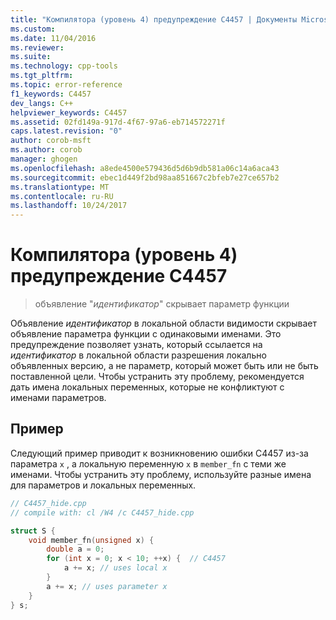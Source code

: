 ```yaml
---
title: "Компилятора (уровень 4) предупреждение C4457 | Документы Microsoft"
ms.custom: 
ms.date: 11/04/2016
ms.reviewer: 
ms.suite: 
ms.technology: cpp-tools
ms.tgt_pltfrm: 
ms.topic: error-reference
f1_keywords: C4457
dev_langs: C++
helpviewer_keywords: C4457
ms.assetid: 02fd149a-917d-4f67-97a6-eb714572271f
caps.latest.revision: "0"
author: corob-msft
ms.author: corob
manager: ghogen
ms.openlocfilehash: a8ede4500e579436d5d6b9db581a06c14a6aca43
ms.sourcegitcommit: ebec1d449f2bd98aa851667c2bfeb7e27ce657b2
ms.translationtype: MT
ms.contentlocale: ru-RU
ms.lasthandoff: 10/24/2017
---
```

# <a name="compiler-warning-level-4-c4457"></a>Компилятора (уровень 4) предупреждение C4457
  
> объявление "*идентификатор*" скрывает параметр функции
  
Объявление *идентификатор* в локальной области видимости скрывает объявление параметра функции с одинаковыми именами. Это предупреждение позволяет узнать, который ссылается на *идентификатор* в локальной области разрешения локально объявленных версию, а не параметр, который может быть или не быть поставленной цели. Чтобы устранить эту проблему, рекомендуется дать имена локальных переменных, которые не конфликтуют с именами параметров.  
    
## <a name="example"></a>Пример
  
Следующий пример приводит к возникновению ошибки C4457 из-за параметра `x` , а локальную переменную `x` в `member_fn` с теми же именами. Чтобы устранить эту проблему, используйте разные имена для параметров и локальных переменных.  
  
```cpp  
// C4457_hide.cpp
// compile with: cl /W4 /c C4457_hide.cpp

struct S {
    void member_fn(unsigned x) {
        double a = 0;
        for (int x = 0; x < 10; ++x) {  // C4457
            a += x; // uses local x
        } 
        a += x; // uses parameter x
    }
} s;
```  
